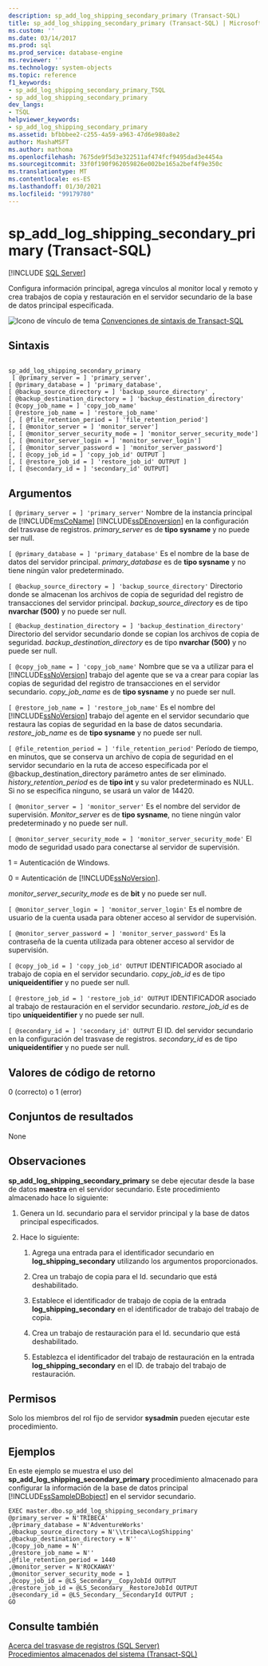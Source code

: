 ```yaml
---
description: sp_add_log_shipping_secondary_primary (Transact-SQL)
title: sp_add_log_shipping_secondary_primary (Transact-SQL) | Microsoft Docs
ms.custom: ''
ms.date: 03/14/2017
ms.prod: sql
ms.prod_service: database-engine
ms.reviewer: ''
ms.technology: system-objects
ms.topic: reference
f1_keywords:
- sp_add_log_shipping_secondary_primary_TSQL
- sp_add_log_shipping_secondary_primary
dev_langs:
- TSQL
helpviewer_keywords:
- sp_add_log_shipping_secondary_primary
ms.assetid: bfbbbee2-c255-4a59-a963-47d6e980a8e2
author: MashaMSFT
ms.author: mathoma
ms.openlocfilehash: 7675de9f5d3e322511af474fcf9495dad3e4454a
ms.sourcegitcommit: 33f0f190f962059826e002be165a2bef4f9e350c
ms.translationtype: MT
ms.contentlocale: es-ES
ms.lasthandoff: 01/30/2021
ms.locfileid: "99179780"
---
```

# <a name="sp_add_log_shipping_secondary_primary-transact-sql"></a>sp_add_log_shipping_secondary_primary (Transact-SQL)
[!INCLUDE [SQL Server](../../includes/applies-to-version/sqlserver.md)]

  Configura información principal, agrega vínculos al monitor local y remoto y crea trabajos de copia y restauración en el servidor secundario de la base de datos principal especificada.  
  
 ![Icono de vínculo de tema](../../database-engine/configure-windows/media/topic-link.gif "Icono de vínculo de tema") [Convenciones de sintaxis de Transact-SQL](../../t-sql/language-elements/transact-sql-syntax-conventions-transact-sql.md)  
  
## <a name="syntax"></a>Sintaxis  
  
```  
  
sp_add_log_shipping_secondary_primary  
 [ @primary_server = ] 'primary_server',   
[ @primary_database = ] 'primary_database',  
[ @backup_source_directory = ] 'backup_source_directory' ,   
[ @backup_destination_directory = ] 'backup_destination_directory'  
[ @copy_job_name = ] 'copy_job_name'  
[ @restore_job_name = ] 'restore_job_name'  
[, [ @file_retention_period = ] 'file_retention_period']  
[, [ @monitor_server = ] 'monitor_server']  
[, [ @monitor_server_security_mode = ] 'monitor_server_security_mode']  
[, [ @monitor_server_login = ] 'monitor_server_login']  
[, [ @monitor_server_password = ] 'monitor_server_password']  
[, [ @copy_job_id = ] 'copy_job_id' OUTPUT ]  
[, [ @restore_job_id = ] 'restore_job_id' OUTPUT ]  
[, [ @secondary_id = ] 'secondary_id' OUTPUT]  
```  
  
## <a name="arguments"></a>Argumentos  
`[ @primary_server = ] 'primary_server'` Nombre de la instancia principal de [!INCLUDE[msCoName](../../includes/msconame-md.md)] [!INCLUDE[ssDEnoversion](../../includes/ssdenoversion-md.md)] en la configuración del trasvase de registros. *primary_server* es de **tipo sysname** y no puede ser null.  
  
`[ @primary_database = ] 'primary_database'` Es el nombre de la base de datos del servidor principal. *primary_database* es de **tipo sysname** y no tiene ningún valor predeterminado.  
  
`[ @backup_source_directory = ] 'backup_source_directory'` Directorio donde se almacenan los archivos de copia de seguridad del registro de transacciones del servidor principal. *backup_source_directory* es de tipo **nvarchar (500)** y no puede ser null.  
  
`[ @backup_destination_directory = ] 'backup_destination_directory'` Directorio del servidor secundario donde se copian los archivos de copia de seguridad. *backup_destination_directory* es de tipo **nvarchar (500)** y no puede ser null.  
  
`[ @copy_job_name = ] 'copy_job_name'` Nombre que se va a utilizar para el [!INCLUDE[ssNoVersion](../../includes/ssnoversion-md.md)] trabajo del agente que se va a crear para copiar las copias de seguridad del registro de transacciones en el servidor secundario. *copy_job_name* es de **tipo sysname** y no puede ser null.  
  
`[ @restore_job_name = ] 'restore_job_name'` Es el nombre del [!INCLUDE[ssNoVersion](../../includes/ssnoversion-md.md)] trabajo del agente en el servidor secundario que restaura las copias de seguridad en la base de datos secundaria. *restore_job_name* es de **tipo sysname** y no puede ser null.  
  
`[ @file_retention_period = ] 'file_retention_period'` Período de tiempo, en minutos, que se conserva un archivo de copia de seguridad en el servidor secundario en la ruta de acceso especificada por el @backup_destination_directory parámetro antes de ser eliminado. *history_retention_period* es de **tipo int** y su valor predeterminado es NULL. Si no se especifica ninguno, se usará un valor de 14420.  
  
`[ @monitor_server = ] 'monitor_server'` Es el nombre del servidor de supervisión. *Monitor_server* es de **tipo sysname**, no tiene ningún valor predeterminado y no puede ser null.  
  
`[ @monitor_server_security_mode = ] 'monitor_server_security_mode'` El modo de seguridad usado para conectarse al servidor de supervisión.  
  
 1 = Autenticación de Windows.  
  
 0 = Autenticación de [!INCLUDE[ssNoVersion](../../includes/ssnoversion-md.md)].  
  
 *monitor_server_security_mode* es de **bit** y no puede ser null.  
  
`[ @monitor_server_login = ] 'monitor_server_login'` Es el nombre de usuario de la cuenta usada para obtener acceso al servidor de supervisión.  
  
`[ @monitor_server_password = ] 'monitor_server_password'` Es la contraseña de la cuenta utilizada para obtener acceso al servidor de supervisión.  
  
`[ @copy_job_id = ] 'copy_job_id' OUTPUT` IDENTIFICADOR asociado al trabajo de copia en el servidor secundario. *copy_job_id* es de tipo **uniqueidentifier** y no puede ser null.  
  
`[ @restore_job_id = ] 'restore_job_id' OUTPUT` IDENTIFICADOR asociado al trabajo de restauración en el servidor secundario. *restore_job_id* es de tipo **uniqueidentifier** y no puede ser null.  
  
`[ @secondary_id = ] 'secondary_id' OUTPUT` El ID. del servidor secundario en la configuración del trasvase de registros. *secondary_id* es de tipo **uniqueidentifier** y no puede ser null.  
  
## <a name="return-code-values"></a>Valores de código de retorno  
 0 (correcto) o 1 (error)  
  
## <a name="result-sets"></a>Conjuntos de resultados  
 None  
  
## <a name="remarks"></a>Observaciones  
 **sp_add_log_shipping_secondary_primary** se debe ejecutar desde la base de datos **maestra** en el servidor secundario. Este procedimiento almacenado hace lo siguiente:  
  
1.  Genera un Id. secundario para el servidor principal y la base de datos principal especificados.  
  
2.  Hace lo siguiente:  

    1.  Agrega una entrada para el identificador secundario en **log_shipping_secondary** utilizando los argumentos proporcionados.  
  
    2.  Crea un trabajo de copia para el Id. secundario que está deshabilitado.  
  
    3.  Establece el identificador de trabajo de copia de la entrada **log_shipping_secondary** en el identificador de trabajo del trabajo de copia.  
  
    4.  Crea un trabajo de restauración para el Id. secundario que está deshabilitado.  
  
    5.  Establezca el identificador del trabajo de restauración en la entrada **log_shipping_secondary** en el ID. de trabajo del trabajo de restauración.  
  
## <a name="permissions"></a>Permisos  
 Solo los miembros del rol fijo de servidor **sysadmin** pueden ejecutar este procedimiento.  
  
## <a name="examples"></a>Ejemplos  
 En este ejemplo se muestra el uso del **sp_add_log_shipping_secondary_primary** procedimiento almacenado para configurar la información de la base de datos principal [!INCLUDE[ssSampleDBobject](../../includes/sssampledbobject-md.md)] en el servidor secundario.  
  
```  
EXEC master.dbo.sp_add_log_shipping_secondary_primary   
@primary_server = N'TRIBECA'   
,@primary_database = N'AdventureWorks'   
,@backup_source_directory = N'\\tribeca\LogShipping'   
,@backup_destination_directory = N''   
,@copy_job_name = N''   
,@restore_job_name = N''   
,@file_retention_period = 1440   
,@monitor_server = N'ROCKAWAY'   
,@monitor_server_security_mode = 1   
,@copy_job_id = @LS_Secondary__CopyJobId OUTPUT   
,@restore_job_id = @LS_Secondary__RestoreJobId OUTPUT   
,@secondary_id = @LS_Secondary__SecondaryId OUTPUT ;  
GO  
```  
  
## <a name="see-also"></a>Consulte también  
 [Acerca del trasvase de registros &#40;SQL Server&#41;](../../database-engine/log-shipping/about-log-shipping-sql-server.md)   
 [Procedimientos almacenados del sistema &#40;Transact-SQL&#41;](../../relational-databases/system-stored-procedures/system-stored-procedures-transact-sql.md)  
  
  
